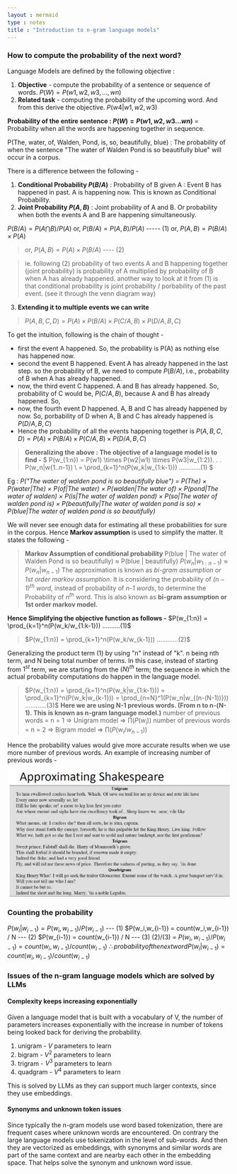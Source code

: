```yaml
---
layout : mermaid
type : notes
title : "Introduction to n-gram language models"
---
```


### How to compute the probability of the next word?

Language Models are defined by the following objective : 

   1. **Objective** - compute the probability of a sentence or sequence of words.
        $P(W) = P(w1,w2,w3,...,wn)$
   2. **Related task** - computing the probability of the upcoming word. And from this derive the objective.
        $P(w4|w1,w2,w3)$

**Probability of the entire sentence : $P(W) = P(w1,w2,w3...wn)$** = Probability when all the words are happening together in sequence.

P(The, water, of, Walden, Pond, is, so, beautifully, blue) : The probability of when the sentence "The water of Walden Pond is so beautifully blue" will occur in a corpus.

There is a difference between the following - 

1. **Conditional Probability $P(B/A)$** : Probability of B given A : Event B has happened in past. A is happening now. This is known as Conditional Probability.
2. **Joint Probability $P(A,B)$** : Joint probability of A and B. Or probability when both the events A and B are happening simultaneously.

$P(B/A) = P(A \bigcap B) / P(A)$ 
or, $P(B/A) = P(A,B) / P(A)$      ----- (1)
or, $P(A,B) = P(B/A) \times P(A)$
>or, $P(A,B) = P(A) \times P(B/A)$ ---- (2)

>ie. following (2) probability of two events A and B happening together (joint probability) is probability of A multiplied by probability of B when A has already happened.
>another way to look at it from (1) is that conditional probability is joint probability / porbability of the past event. (see it through the venn diagram way)

3. **Extending it to multiple events we can write**

>$P(A, B, C, D)  = P(A) \times P(B/A) \times P(C/A,B) \times P(D/A,B,C)$

To get the intuition, following is the chain of thought -

- first the event A happened. So, the probability is P(A) as nothing else has happened now.
- second the event B happened. Event A has already happened in the last step. so the probability of B, we need to compute $P(B/A)$, i.e., probability of B when A has already happened.
- now, the third event C happened. A and B has already happened. So, probability of C would be, $P(C/A,B)$, because A and B has already happened. So,  
- now, the fourth event D happened. A, B and C has already happened by now. So, porbability of D when A, B and C has already happened is $P(D/A,B,C)$
- Hence the probability of all the events happening together is $P(A, B, C, D)  = P(A) \times P(B/A) \times P(C/A,B) \times P(D/A,B,C)$

>**Generalizing the above : The objective of a language model is to find -**
$
P(w_{1:n}) = P(w1) \times P(w2|w1) \times P(w3|w_{1:2}). . . P(w_n|w{1..n-1})  \\ 
= \prod_{k=1}^n(P(w_k|w_{1:k-1})) ............(1)
$

Eg : 
*P("The  water of walden pond is so beautifully  blue") = P(The) $\times$ P(water|The) $\times$ P(of|The water) $\times$ P(walden|The water of) $\times$ P(pond|The water of walden) $\times$ P(is|The water of walden pond) $\times$ P(so|The water of walden pond is) $\times$ P(beautifully|The water of walden pond is so) $\times$ P(blue|The water of walden pond is so beautifully)*

We will never see enough data for estimating all these probabilities for sure in the corpus. Hence **Markov assumption** is used to simplify the matter. It states the following - 

>**Markov Assumption of conditional probability**
P(blue | The water of Walden Pond is so beautifully) ≈ P(blue | beautifully)
$P(w_n|w_{1:n-1}) ≈ P(w_n|w_{n-1})$
The approximation is known as *bi-gram assumption or 1st order markov assumption*. It is considering the probability of *$(n-1)^{th}$ word*, instead of probability of *n-1 words*, to determine the Probability of $n^{th}$ word.
This is also known as **bi-gram assumption or 1st order markov model.**

**Hence Simplifying the objective function as follows -**
$P(w_{1:n}) = \prod_{k=1}^n(P(w_k/w_{1:k-1})) ..........(1)$
>$P(w_{1:n}) = \prod_{k=1}^n(P(w_k/w_{k-1})) ............(2)$ 

Generalizing the product term (1) by using "n" instead of "k". n being nth term, and N being total number of terms. In this case, instead of starting from $1^{st}$ term, we are starting from the $(N)^{th}$ term; the sequence in which the actual probability computations do happen in the language model.

>$P(w_{1:n}) = \prod_{k=1}^n(P(w_k|w_{1:k-1})) = \prod_{k=1}^n(P(w_k|w_{k-1})) = \prod_{n=N}^1(P(w_n|w_{(n-(N-1))})) ............(3)$
**Here we are using N-1 previous words. (From n to n-(N-1). This is known as n-gram language model.)**
number of previous words = n = 1 => Unigram model => $∏(P(w_i))$
number of previous words = n = 2 => Bigram model => $∏(P(w_i/w_{n-1}))$

Hence the probability values would give more accurate results when we use more number of previous words. An example of increasing number of previous words - 

![ ](../../../../images/genai/uni-bi-tri-quadri-gram.png)

### Counting the probability

$P(w_i|w_{i-1}) = P(w_i,w_{i-1}) / P(w_{i-1})$ --- (1)
$P(w_i,w_{i-1}) = count(w_i,w_{i-1}) / N --- (2)
$P(w_{i-1}) = count(w_{i-1}) / N --- (3)
(2)/(3) = $P(w_i,w_{i-1}) / P(w_{i-1}) = count(w_i,w_{i-1}) / count(w_{i-1})$
$\therefore probability of the next word P(w_i|w_{i-1}) = count(w_i,w_{i-1}) / count(w_{i-1})$

### Issues of the n-gram language models which are solved by LLMs

#### Complexity keeps increasing exponentially 
Given a language model that is built with a vocabulary of V, the number of parameters increases exponentially with the increase in number of tokens being looked back for deriving the probability.
1. unigram - $V$ parameters to learn
2. bigram - $V^2$ parameters to learn
3. trigram - $V^3$ parameters to learn
4. quadgram - $V^4$ parameters to learn

This is solved by LLMs as they can support much larger contexts, since they use embeddings.

#### Synonyms and unknown token issues
Since typically the n-gram models use word based tokenization, there are frequent cases where unknown words are encountered. On contrary the large language models use tokenization in the level of sub-words. And then they are vectorized as embeddings, with synonyms and similar words are part of the same context and are nearby each other in the embedding space. That helps solve the synonym and unknown word issue.








